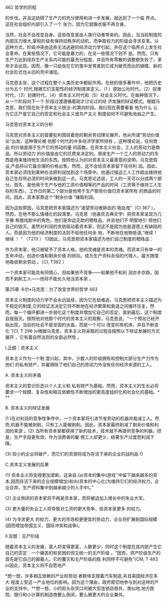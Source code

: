 462 哲学的历程

的步伐，并且这妨碍了生产力的充分使用和进一步发展，就达到了一个临 界点。这在社会组织内部引入了一个 张力，因为它就像衣服不再合身。

当然，社会不会改变自身。这些改变是由人类行动者带来的。因此，当当前制度的内部压力增大,掌权阶级有保持旧秩序的动机，而争取权力的阶级会寻求变革。以这种方式，阶级冲突由这些无法逃避的经济动力学引起，并在这个临界点上发生社会革命。在某些情况下，它可能是暴力的，在另一些情况下则不 是。然而，只有生产力达到现存生产关系内可能的最充分程度，并且所有零散的调整都失败了，革命才会出现。因而，像一只幼虫在它的茧中发育直到它成为破壳而出的蝴蝶，新的社会形式也从旧的壳中涌现。

马克思主张，这个过程在整个人类历史中都起作用。在他的很多著作中，他把历史分为五个 时代,根据它们支配性的经济制度来定义。（1 ）原始公社时代，（2）奴隶时代，（3）封建时代，（4）资本主义时代和（5）社会主义时代。在每种情况下，从一个阶段向下一个 阶段过渡遵循着刚才讨论过的经 济发展的辩证模式。根据马克思，我们现在处于资本主义统治-的第四阶段。我衍现在需要看看 他为什么 认为它正产星它自己的否定和社会主义或共产主义 制度如何不可避免地由之产生。

马克思对资本主义的分析

马克思对资本主义的首要批判围绕着他的剩余劳动理论展开。他从所谓“劳动价值 论”出发，这种理论被 他那个时代的许多经济学家所持有 。这种理论说，任何商品 的价值是用于生产它的劳动的量 的函数。在资本主义社会，工人的劳动力是商品，所以劳动力 的价值是由它的花费来决定的。用来生产一个工人的劳动力的东西是用来维持他生活的东西。按照他认为的对资本主义最善意的说明，马克思假设,产品将以它最合理的价格出售。然而，这不会给资本家留下任何利 润。因此，资本家必须找到某种办法把利润加到这个场景中。他通过强迫工人工作超出维持他自己生存所必须的时间来做到这一点。马克思论述说，工人的一天可以分成两个部分。首先，是他用于生产与他的工资价值相等的产品的时间（工资等于维持工人生存的东西）。工作日的第二个部分是他用于生产那些价值归资本家所有 的商品的时间。因此，资本家靠这个“剩余价值 ”赚取利润。

因为这些原因，马克思把资本家描述为“渴望劳动者鲜血的 吸血鬼”（CI 367 ）。然而，在他不那么情绪化的段落里，马克思（他喜欢古典文学）把资本家呈现为几乎像 希腊戏剧中的角色，他们是命运无助的牺牲品，并且他们不 明智地引 领他们自己的毁灭。虽然对利润的贪欲驱动着资本家，但这不是因为他是道德上有缺陷的人。而是因为他的经济制度的法则不给他任何余 地，不断地在他物低语,“继续！继续 ！ ” （T213 ） 13因此，马克思把资本家描述为他们自己制度的牺牲品：

作为资本家，他只被赋予了资本人格。他的灵魂是资本的灵魂。而资本只有单一的生命冲动，创造价值和剩余价值 的倾向。成为生产资料永恒的代理人，最大限度地吸收剩余劳动 。（CI, T362 ）

一个资本家可能具有同情心，但如果他不竞争——如果他不和利 润亦步亦趋，因而不剥削工人——他将不能长久地当资本家 。

第25章 卡尔•马克思：为了改变世界的哲学 463

资本主义制度的动力学不会永远延续，因为它在劫难逃。马克思把资本主义描述为不稳定的制度,它的辩证法决定它将不断地在经济繁荣和衰退之间循环往复。然而，每一个循环都进一步弱化这个制度并增加它自己的否定，直到最后，这个制度自我毁灭。按照他对他那个时代的资本主义的观察，马克思说，“一个预兆已经开始出现，当前的社会不是坚固的水晶，而是一个可以 改变的有机体，并且不断变化 ”/CI, T 298 )o根据马克思，资本主义将采取的过程会按照以下辩证发展的方式展开 ，它有着自然法则的全部必然性 。

I.正题：资本主义

资本主义作为一个制 度兴起，其中，少数人的阶级拥有和控制大部分生产力作为他们 的私有财产，并雇佣除了他们自己的劳动力外没有任何经济来源的工人。

A. 资本主义的矛盾

资本主义的意识形态以个人主义和 私有财产为基础。然而，资本主义的生长必将要求一个规模、复杂性和相互依赖性不断增加的更高度组织化和社会化的基础。* **

B. 资本主义的辩证发展

(1 )在对利润的竞争性争夺中，一个资本家将引进节省劳动的机器并裁减工人。然而,机器不能被剥削，只有工人能被剥削。因此，资本家最终削减了剩余价值和利 润的来源 。(2) 当所有资本家都获得了新的技术，技术就不再提供竞争的利器。但是，生产手段更有效，作为消费者的雇 佣工人却更少，结果生产过度而利润下降。

(3) 较小的企业将破产，而它们的资源将成为存活下来的企业的战利品 O

C.资本主义发展的后果

(1) 资本主义将变得更加垄断。这来自.(a)资本的集中(游戏''中留下越来越多的资本,因而存活下来的企业规模增加)和(b)资本的中心化(为维持它们的经济权力，企业合并，生产资料集中到越来越少的人手中)。”

(2) 企业倒闭的资本家将不再是资本家，而将被迫加入增长中的失业大军。

(3) 更大量的失业工人将导致对工资的更大竞争，给资本家更多 的权力。

(4) 为寻求更大 的权力、更大的市场和更便宜的劳动力，企业将扩展到国际规模(因而增加帝国主义、国际冲突和战争)。

II.反题：无产阶级

随着资本主义的发展，富人将变得更富，人数更少，同时这个制度在其内部产生它自己的否定：一个痛苦的和贫困的但又统一的无产阶级 。“因而，资产阶级生产的首先是它自己的掘墓人。它的覆灭和无产阶级的胜 利同样不可避免”(CM, T 483 )o因此，资本主义将不自愿地产

*想一想，许多相互依赖的产业和劳动 者群体支撑着汽车制造,并且美国经济在多大 程度上受这一产业地位的影响。因为这个理由，政府密切地参与到对这样的产业的支持中。**想一想，小的街头杂货口何被大型连锁店吞并。类似地,地方医院、银行和小计算机制造商要么倒闭，要么被更大的企业兼并。

